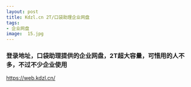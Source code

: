 ```yaml
---
layout: post
title: Kdzl.cn 2T/口袋助理企业网盘
tags:
- 企业网盘
image:  15.jpg
---
```


### 登录地址，口袋助理提供的企业网盘，2T超大容量，可惜用的人不多，不过不少企业使用<br>
https://web.kdzl.cn/